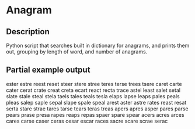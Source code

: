 # Anagram

## Description

Python script that searches built in dictionary for anagrams, and prints them out, grouping by length of word, and number of anagrams.

## Partial example output

ester estre reest reset steer stere stree teres terse trees tsere 
caret carte cater cerat crate creat creta ecart react recta trace 
astel least salet setal slate stale steal stela taels tales teals tesla 
elaps lapse leaps pales peals pleas salep saple sepal slape spale speal 
arest aster astre rates reast resat serta stare strae tares tarse tears teras treas 
apers apres asper pares parse pears prase presa rapes reaps repas spaer spare spear 
acers acres arces cares carse caser ceras cesar escar races sacre scare scrae serac
